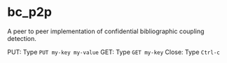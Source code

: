 # bc_p2p
A peer to peer implementation of confidential bibliographic coupling detection.

PUT: Type `PUT my-key my-value`
GET: Type `GET my-key`
Close: Type `Ctrl-c`
